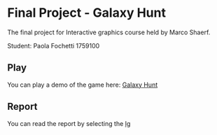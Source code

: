 # Final Project - Galaxy Hunt
The final project for Interactive graphics course held by Marco Shaerf.

Student: Paola Fochetti 1759100

## Play 
You can play a demo of the game here: [Galaxy Hunt](https://sapienzainteractivegraphicscourse.github.io/final-project-paolafochetti/) 

## Report
You can read the report by selecting the [Ig](https://github.com/SapienzaInteractiveGraphicsCourse/final-project-paolafochetti/blob/main/IG%20report.pdf)
